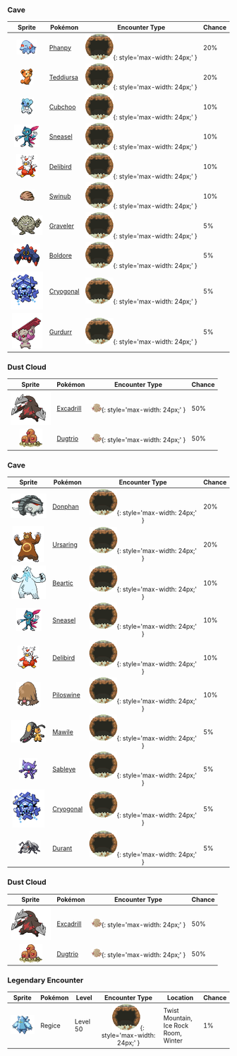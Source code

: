 

### Cave

| Sprite | Pokémon | Encounter Type | Chance |
| :---: | --- | :---: | --- |
| ![phanpy](../assets/sprites/phanpy/front.gif) | [Phanpy](../pokemon/phanpy.md/) | ![Cave](../assets/encounter_types/cave.png){: style='max-width: 24px;' } | 20% |
| ![teddiursa](../assets/sprites/teddiursa/front.gif) | [Teddiursa](../pokemon/teddiursa.md/) | ![Cave](../assets/encounter_types/cave.png){: style='max-width: 24px;' } | 20% |
| ![cubchoo](../assets/sprites/cubchoo/front.gif) | [Cubchoo](../pokemon/cubchoo.md/) | ![Cave](../assets/encounter_types/cave.png){: style='max-width: 24px;' } | 10% |
| ![sneasel](../assets/sprites/sneasel/front.gif) | [Sneasel](../pokemon/sneasel.md/) | ![Cave](../assets/encounter_types/cave.png){: style='max-width: 24px;' } | 10% |
| ![delibird](../assets/sprites/delibird/front.gif) | [Delibird](../pokemon/delibird.md/) | ![Cave](../assets/encounter_types/cave.png){: style='max-width: 24px;' } | 10% |
| ![swinub](../assets/sprites/swinub/front.gif) | [Swinub](../pokemon/swinub.md/) | ![Cave](../assets/encounter_types/cave.png){: style='max-width: 24px;' } | 10% |
| ![graveler](../assets/sprites/graveler/front.gif) | [Graveler](../pokemon/graveler.md/) | ![Cave](../assets/encounter_types/cave.png){: style='max-width: 24px;' } | 5% |
| ![boldore](../assets/sprites/boldore/front.gif) | [Boldore](../pokemon/boldore.md/) | ![Cave](../assets/encounter_types/cave.png){: style='max-width: 24px;' } | 5% |
| ![cryogonal](../assets/sprites/cryogonal/front.gif) | [Cryogonal](../pokemon/cryogonal.md/) | ![Cave](../assets/encounter_types/cave.png){: style='max-width: 24px;' } | 5% |
| ![gurdurr](../assets/sprites/gurdurr/front.gif) | [Gurdurr](../pokemon/gurdurr.md/) | ![Cave](../assets/encounter_types/cave.png){: style='max-width: 24px;' } | 5%

### Dust Cloud

| Sprite | Pokémon | Encounter Type | Chance |
| :---: | --- | :---: | --- |
| ![excadrill](../assets/sprites/excadrill/front.gif) | [Excadrill](../pokemon/excadrill.md/) | ![Dust Cloud](../assets/encounter_types/dust_cloud.png){: style='max-width: 24px;' } | 50% |
| ![dugtrio](../assets/sprites/dugtrio/front.gif) | [Dugtrio](../pokemon/dugtrio.md/) | ![Dust Cloud](../assets/encounter_types/dust_cloud.png){: style='max-width: 24px;' } | 50%

### Cave

| Sprite | Pokémon | Encounter Type | Chance |
| :---: | --- | :---: | --- |
| ![donphan](../assets/sprites/donphan/front.gif) | [Donphan](../pokemon/donphan.md/) | ![Cave](../assets/encounter_types/cave.png){: style='max-width: 24px;' } | 20% |
| ![ursaring](../assets/sprites/ursaring/front.gif) | [Ursaring](../pokemon/ursaring.md/) | ![Cave](../assets/encounter_types/cave.png){: style='max-width: 24px;' } | 20% |
| ![beartic](../assets/sprites/beartic/front.gif) | [Beartic](../pokemon/beartic.md/) | ![Cave](../assets/encounter_types/cave.png){: style='max-width: 24px;' } | 10% |
| ![sneasel](../assets/sprites/sneasel/front.gif) | [Sneasel](../pokemon/sneasel.md/) | ![Cave](../assets/encounter_types/cave.png){: style='max-width: 24px;' } | 10% |
| ![delibird](../assets/sprites/delibird/front.gif) | [Delibird](../pokemon/delibird.md/) | ![Cave](../assets/encounter_types/cave.png){: style='max-width: 24px;' } | 10% |
| ![piloswine](../assets/sprites/piloswine/front.gif) | [Piloswine](../pokemon/piloswine.md/) | ![Cave](../assets/encounter_types/cave.png){: style='max-width: 24px;' } | 10% |
| ![mawile](../assets/sprites/mawile/front.gif) | [Mawile](../pokemon/mawile.md/) | ![Cave](../assets/encounter_types/cave.png){: style='max-width: 24px;' } | 5% |
| ![sableye](../assets/sprites/sableye/front.gif) | [Sableye](../pokemon/sableye.md/) | ![Cave](../assets/encounter_types/cave.png){: style='max-width: 24px;' } | 5% |
| ![cryogonal](../assets/sprites/cryogonal/front.gif) | [Cryogonal](../pokemon/cryogonal.md/) | ![Cave](../assets/encounter_types/cave.png){: style='max-width: 24px;' } | 5% |
| ![durant](../assets/sprites/durant/front.gif) | [Durant](../pokemon/durant.md/) | ![Cave](../assets/encounter_types/cave.png){: style='max-width: 24px;' } | 5%

### Dust Cloud

| Sprite | Pokémon | Encounter Type | Chance |
| :---: | --- | :---: | --- |
| ![excadrill](../assets/sprites/excadrill/front.gif) | [Excadrill](../pokemon/excadrill.md/) | ![Dust Cloud](../assets/encounter_types/dust_cloud.png){: style='max-width: 24px;' } | 50% |
| ![dugtrio](../assets/sprites/dugtrio/front.gif) | [Dugtrio](../pokemon/dugtrio.md/) | ![Dust Cloud](../assets/encounter_types/dust_cloud.png){: style='max-width: 24px;' } | 50% |

### Legendary Encounter

| Sprite | Pokémon | Level | Encounter Type | Location | Chance |
| :---: | --- | --- | :---: | --- | --- |
| ![regice](../assets/sprites/regice/front.gif) | Regice | Level 50 | ![cave](../assets/encounter_types/cave.png){: style='max-width: 24px;' } | Twist Mountain,<br>Ice Rock Room,<br>Winter | 1% |
